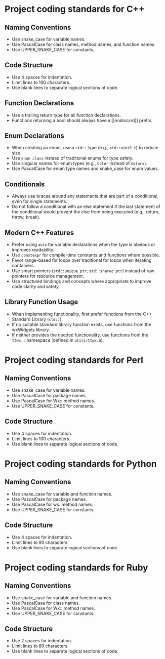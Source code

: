 # Project coding standards for C++

## Naming Conventions
- Use snake_case for variable names.
- Use PascalCase for class names, method names, and function names.
- Use UPPER_SNAKE_CASE for constants.

## Code Structure
- Use 4 spaces for indentation.
- Limit lines to 100 characters.
- Use blank lines to separate logical sections of code.

## Function Declarations
- Use a trailing return type for all function declarations.
- Functions returning a bool should always have a [[nodiscard]] prefix.

## Enum Declarations
- When creating an enum, use a `std::` type (e.g., `std::uint8_t`) to reduce size.
- Use `enum class` instead of traditional enums for type safety.
- Use singular names for enum types (e.g., `Color` instead of `Colors`).
- Use PascalCase for enum type names and snake_case for enum values.

## Conditionals
- Always use braces around any statements that are part of a conditional, even for single statements.
- Do not follow a conditional with an else statement if the last statement of the conditional would prevent the else from being executed (e.g., return, throw, break).

## Modern C++ Features
- Prefer using `auto` for variable declarations when the type is obvious or improves readability.
- Use `constexpr` for compile-time constants and functions where possible.
- Favor range-based for loops over traditional for loops when iterating containers.
- Use smart pointers (`std::unique_ptr`, `std::shared_ptr`) instead of raw pointers for resource management.
- Use structured bindings and concepts where appropriate to improve code clarity and safety.

## Library Function Usage
- When implementing functionality, first prefer functions from the C++ Standard Library (`std::`).
- If no suitable standard library function exists, use functions from the wxWidgets library.
- If neither provides the needed functionality, use functions from the `ttwx::` namespace (defined in `utils/ttwx.h`).

# Project coding standards for Perl

## Naming Conventions
- Use snake_case for variable names.
- Use PascalCase for package names.
- Use PascalCase for Wx:: method names.
- Use UPPER_SNAKE_CASE for constants.

## Code Structure
- Use 4 spaces for indentation.
- Limit lines to 100 characters.
- Use blank lines to separate logical sections of code.

# Project coding standards for Python

## Naming Conventions
- Use snake_case for variable and function names.
- Use PascalCase for package names.
- Use PascalCase for wx. method names.
- Use UPPER_SNAKE_CASE for constants.

## Code Structure
- Use 4 spaces for indentation.
- Limit lines to 90 characters.
- Use blank lines to separate logical sections of code.

# Project coding standards for Ruby

## Naming Conventions
- Use snake_case for variable and function names.
- Use PascalCase for class names.
- Use PascalCase for Wx:: method names.
- Use UPPER_SNAKE_CASE for constants.

## Code Structure
- Use 2 spaces for indentation.
- Limit lines to 80 characters.
- Use blank lines to separate logical sections of code.
